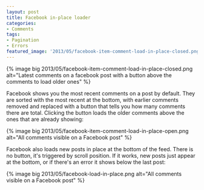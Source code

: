```yaml
---
layout: post
title: Facebook in-place loader
categories:
- Comments
tags:
- Pagination
- Errors
featured_image: '2013/05/facebook-item-comment-load-in-place-closed.png'
---
```

{% image big 2013/05/facebook-item-comment-load-in-place-closed.png alt="Latest comments on a facebook post with a button above the comments to load older ones" %}

Facebook shows you the most recent comments on a post by default. They are sorted with the most recent at the bottom, with earlier comments removed and replaced with a button that tells you how many comments there are total. Clicking the button loads the older comments above the ones that are already showing:

{% image big 2013/05/facebook-item-comment-load-in-place-open.png alt="All comments visible on a Facebook post" %}

Facebook also loads new posts in place at the bottom of the feed. There is no button, it's triggered by scroll position. If it works, new posts just appear at the bottom, or if there's an error it shows below the last post:

{% image big 2013/05/facebook-load-in-place.png alt="All comments visible on a Facebook post" %}
